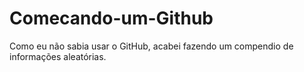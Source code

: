 # Comecando-um-Github
Como eu não sabia usar o GitHub, acabei fazendo um compendio de informações aleatórias.

